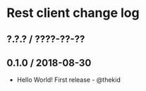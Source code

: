 Rest client change log
======================

## ?.?.? / ????-??-??

## 0.1.0 / 2018-08-30

* Hello World! First release - @thekid